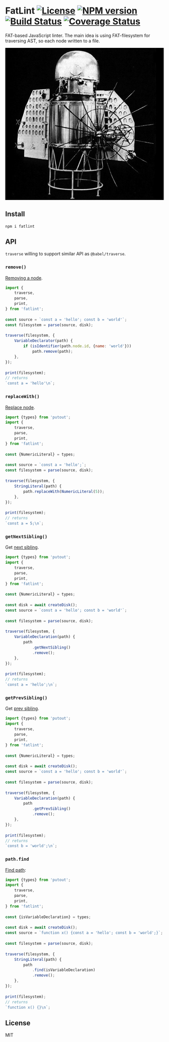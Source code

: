 # FatLint [![License][LicenseIMGURL]][LicenseURL] [![NPM version][NPMIMGURL]][NPMURL] [![Build Status][BuildStatusIMGURL]][BuildStatusURL] [![Coverage Status][CoverageIMGURL]][CoverageURL]

[NPMURL]: https://npmjs.org/package/fatlint "npm"
[NPMIMGURL]: https://img.shields.io/npm/v/fatlint.svg?style=flat
[BuildStatusURL]: https://github.com/coderaiser/fatlint/actions?query=workflow%3A%22Node+CI%22 "Build Status"
[BuildStatusIMGURL]: https://github.com/coderaiser/fatlint/workflows/Node%20CI/badge.svg
[LicenseURL]: https://tldrlegal.com/license/mit-license "MIT License"
[LicenseIMGURL]: https://img.shields.io/badge/license-MIT-317BF9.svg?style=flat
[CoverageURL]: https://coveralls.io/github/coderaiser/fatlint?branch=master
[CoverageIMGURL]: https://coveralls.io/repos/coderaiser/fatlint/badge.svg?branch=master&service=github

FAT-based JavaScript linter. The main idea is using FAT-filesystem for traversing AST,
so each node written to a file.

![FatLint](https://github.com/coderaiser/fatlint/raw/master/logo/fatlint.jpg "FatLint")

## Install

```
npm i fatlint
```

## API

`traverse` willing to support similar API as `@babel/traverse`.

### `remove()`

[Removing a node](https://github.com/jamiebuilds/babel-handbook/blob/master/translations/en/plugin-handbook.md#removing-a-node).

```js
import {
    traverse,
    parse,
    print,
} from 'fatlint';

const source = `const a = 'hello'; const b = 'world'`;
const filesystem = parse(source, disk);

traverse(filesystem, {
    VariableDeclarator(path) {
        if (isIdentifier(path.node.id, {name: 'world'}))
            path.remove(path);
    },
});

print(filesystem);
// returns
`const a = 'hello'\n`;
```

### `replaceWith()`

[Replace node](https://github.com/jamiebuilds/babel-handbook/blob/master/translations/en/plugin-handbook.md#replacing-a-parent).

```js
import {types} from 'putout';
import {
    traverse,
    parse,
    print,
} from 'fatlint';

const {NumericLiteral} = types;

const source = `const a = 'hello';`;
const filesystem = parse(source, disk);

traverse(filesystem, {
    StringLiteral(path) {
        path.replaceWith(NumericLiteral(5));
    },
});

print(filesystem);
// returns
`const a = 5;\n`;
```

### `getNextSibling()`

Get [next sibling](https://github.com/jamiebuilds/babel-handbook/blob/master/translations/en/plugin-handbook.md#get-sibling-paths).

```js
import {types} from 'putout';
import {
    traverse,
    parse,
    print,
} from 'fatlint';

const {NumericLiteral} = types;

const disk = await createDisk();
const source = `const a = 'hello'; const b = 'world'`;

const filesystem = parse(source, disk);

traverse(filesystem, {
    VariableDeclaration(path) {
        path
            .getNextSibling()
            .remove();
    },
});

print(filesystem);
// returns
`const a = 'hello';\n`;
```

### `getPrevSibling()`

Get [prev sibling](https://github.com/jamiebuilds/babel-handbook/blob/master/translations/en/plugin-handbook.md#get-sibling-paths).

```js
import {types} from 'putout';
import {
    traverse,
    parse,
    print,
} from 'fatlint';

const {NumericLiteral} = types;

const disk = await createDisk();
const source = `const a = 'hello'; const b = 'world'`;

const filesystem = parse(source, disk);

traverse(filesystem, {
    VariableDeclaration(path) {
        path
            .getPrevSibling()
            .remove();
    },
});

print(filesystem);
// returns
`const b = 'world';\n`;
```

### `path.find`

[Find path](https://github.com/jamiebuilds/babel-handbook/blob/master/translations/en/plugin-handbook.md#find-a-specific-parent-path):

```js
import {types} from 'putout';
import {
    traverse,
    parse,
    print,
} from 'fatlint';

const {isVariableDeclaration} = types;

const disk = await createDisk();
const source = `function x() {const a = 'hello'; const b = 'world';}`;

const filesystem = parse(source, disk);

traverse(filesystem, {
    StringLiteral(path) {
        path
            .find(isVariableDeclaration)
            .remove();
    },
});

print(filesystem);
// returns
`function x() {}\n`;
```

## License

MIT
